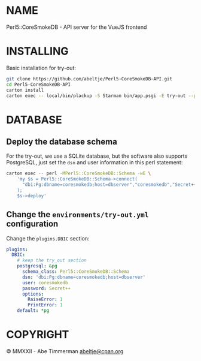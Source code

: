 # NAME

Perl5::CoreSmokeDB - API server for the VueJS frontend

# INSTALLING

Basic installation for try-out:

```bash
git clone https://github.com/abeltje/Perl5-CoreSmokeDB-API.git
cd Perl5-CoreSmokeDB-API
carton install
carton exec -- local/bin/plackup -S Starman bin/app.psgi -E try-out --port 5050
```

# DATABASE

## Deploy the database schema

For the try-out, we use a SQLite database, but the software also supports
PostgreSQL, just set the `dsn` and user information in this perl statement:

```bash
carton exec -- perl -MPerl5::CoreSmokeDB::Schema -wE \
    'my $s = Perl5::CoreSmokeDB::Schema->connect(
      "dbi:Pg:dbname=coresmokedb;host=dbserver","coresmokedb","Secret++",{ignore_version => 1}
    );
    $s->deploy'
```

## Change the `environments/try-out.yml` configuration

Change the `plugins.DBIC` section:
```yaml
plugins:
  DBIC:
    # keep the try_out section
    postgresql: &pg
      schema_class: Perl5::CoreSmokeDB::Schema
      dsn: 'dbi:Pg:dbname=coresmokedb;host=dbserver'
      user: coresmokedb
      password: Secret++
      options:
        RaiseError: 1
        PrintError: 1
    default: *pg
```

# COPYRIGHT

&copy; MMXXII - Abe Timmerman <abeltje@cpan.org>
